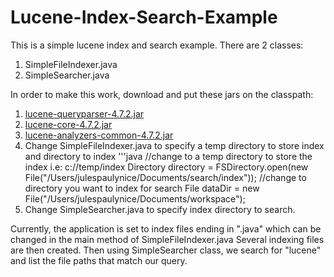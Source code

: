 Lucene-Index-Search-Example
===========================

This is a simple lucene index and search example.  There are 2 classes:  

1. SimpleFileIndexer.java
2. SimpleSearcher.java

In order to make this work, download and put these jars on the classpath:

1. <a href="http://repo1.maven.org/maven2/org/apache/lucene/lucene-queryparser/4.7.2/lucene-queryparser-4.7.2.jar">lucene-queryparser-4.7.2.jar</a>
2. <a href="http://repo1.maven.org/maven2/org/apache/lucene/lucene-core/4.7.2/lucene-core-4.7.2.jar">lucene-core-4.7.2.jar</a>
3.  <a href="http://repo1.maven.org/maven2/org/apache/lucene/lucene-analyzers-common/4.7.2/lucene-analyzers-common-4.7.2.jar">lucene-analyzers-common-4.7.2.jar</a>
4.  Change SimpleFileIndexer.java to specify a temp directory to store index and directory to index
    '''java
    	//change to a temp directory to store the index i.e: c://temp/index
	Directory directory = FSDirectory.open(new File("/Users/julespaulynice/Documents/search/index"));
	//change to directory you want to index for search
	File dataDir = new File("/Users/julespaulynice/Documents/workspace");
    </pre>
5.  Change SimpleSearcher.java to specify index directory to search.

Currently, the application is set to index files ending in ".java" which can be changed in the main method of SimpleFileIndexer.java
Several indexing files are then created.  Then using SimpleSearcher class, we search for "lucene" and list the file paths that match our query.
